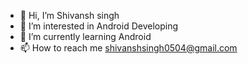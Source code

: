 - 👋 Hi, I’m Shivansh singh
- 👀 I’m interested in Android Developing
- 🌱 I’m currently learning Android
- 📫 How to reach me shivanshsingh0504@gmail.com
<!--- - 💞️ I’m looking to collaborate on ... --->

<!---
Shivanshsinghfrosty/Shivanshsinghfrosty is a ✨ special ✨ repository because its `README.md` (this file) appears on your GitHub profile.
You can click the Preview link to take a look at your changes.
--->
